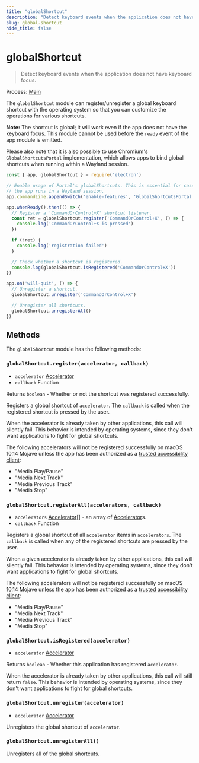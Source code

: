 ```yaml
---
title: "globalShortcut"
description: "Detect keyboard events when the application does not have keyboard focus."
slug: global-shortcut
hide_title: false
---
```


# globalShortcut

> Detect keyboard events when the application does not have keyboard focus.

Process: [Main](../glossary.md#main-process)

The `globalShortcut` module can register/unregister a global keyboard shortcut
with the operating system so that you can customize the operations for various
shortcuts.

**Note:** The shortcut is global; it will work even if the app does
not have the keyboard focus. This module cannot be used before the `ready`
event of the app module is emitted.

Please also note that it is also possible to use Chromium's
`GlobalShortcutsPortal` implementation, which allows apps to bind global
shortcuts when running within a Wayland session.

```js
const { app, globalShortcut } = require('electron')

// Enable usage of Portal's globalShortcuts. This is essential for cases when
// the app runs in a Wayland session.
app.commandLine.appendSwitch('enable-features', 'GlobalShortcutsPortal')

app.whenReady().then(() => {
  // Register a 'CommandOrControl+X' shortcut listener.
  const ret = globalShortcut.register('CommandOrControl+X', () => {
    console.log('CommandOrControl+X is pressed')
  })

  if (!ret) {
    console.log('registration failed')
  }

  // Check whether a shortcut is registered.
  console.log(globalShortcut.isRegistered('CommandOrControl+X'))
})

app.on('will-quit', () => {
  // Unregister a shortcut.
  globalShortcut.unregister('CommandOrControl+X')

  // Unregister all shortcuts.
  globalShortcut.unregisterAll()
})
```

## Methods

The `globalShortcut` module has the following methods:

### `globalShortcut.register(accelerator, callback)`

* `accelerator` [Accelerator](accelerator.md)
* `callback` Function

Returns `boolean` - Whether or not the shortcut was registered successfully.

Registers a global shortcut of `accelerator`. The `callback` is called when
the registered shortcut is pressed by the user.

When the accelerator is already taken by other applications, this call will
silently fail. This behavior is intended by operating systems, since they don't
want applications to fight for global shortcuts.

The following accelerators will not be registered successfully on macOS 10.14 Mojave unless
the app has been authorized as a [trusted accessibility client](https://developer.apple.com/library/archive/documentation/Accessibility/Conceptual/AccessibilityMacOSX/OSXAXTestingApps.html):

* "Media Play/Pause"
* "Media Next Track"
* "Media Previous Track"
* "Media Stop"

### `globalShortcut.registerAll(accelerators, callback)`

* `accelerators` [Accelerator](accelerator.md)[] - an array of [Accelerator](accelerator.md)s.
* `callback` Function

Registers a global shortcut of all `accelerator` items in `accelerators`. The `callback` is called when any of the registered shortcuts are pressed by the user.

When a given accelerator is already taken by other applications, this call will
silently fail. This behavior is intended by operating systems, since they don't
want applications to fight for global shortcuts.

The following accelerators will not be registered successfully on macOS 10.14 Mojave unless
the app has been authorized as a [trusted accessibility client](https://developer.apple.com/library/archive/documentation/Accessibility/Conceptual/AccessibilityMacOSX/OSXAXTestingApps.html):

* "Media Play/Pause"
* "Media Next Track"
* "Media Previous Track"
* "Media Stop"

### `globalShortcut.isRegistered(accelerator)`

* `accelerator` [Accelerator](accelerator.md)

Returns `boolean` - Whether this application has registered `accelerator`.

When the accelerator is already taken by other applications, this call will
still return `false`. This behavior is intended by operating systems, since they
don't want applications to fight for global shortcuts.

### `globalShortcut.unregister(accelerator)`

* `accelerator` [Accelerator](accelerator.md)

Unregisters the global shortcut of `accelerator`.

### `globalShortcut.unregisterAll()`

Unregisters all of the global shortcuts.
